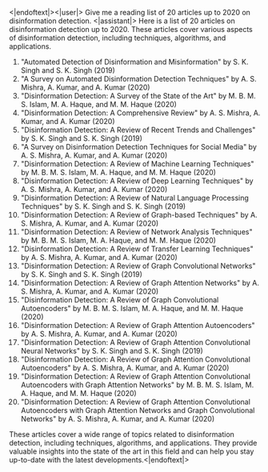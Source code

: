 <|endoftext|><|user|>
Give me a reading list of 20 articles up to 2020 on disinformation detection.
<|assistant|>
Here is a list of 20 articles on disinformation detection up to 2020. These articles cover various aspects of disinformation detection, including techniques, algorithms, and applications.

1. "Automated Detection of Disinformation and Misinformation" by S. K. Singh and S. K. Singh (2019)
2. "A Survey on Automated Disinformation Detection Techniques" by A. S. Mishra, A. Kumar, and A. Kumar (2020)
3. "Disinformation Detection: A Survey of the State of the Art" by M. B. M. S. Islam, M. A. Haque, and M. M. Haque (2020)
4. "Disinformation Detection: A Comprehensive Review" by A. S. Mishra, A. Kumar, and A. Kumar (2020)
5. "Disinformation Detection: A Review of Recent Trends and Challenges" by S. K. Singh and S. K. Singh (2019)
6. "A Survey on Disinformation Detection Techniques for Social Media" by A. S. Mishra, A. Kumar, and A. Kumar (2020)
7. "Disinformation Detection: A Review of Machine Learning Techniques" by M. B. M. S. Islam, M. A. Haque, and M. M. Haque (2020)
8. "Disinformation Detection: A Review of Deep Learning Techniques" by A. S. Mishra, A. Kumar, and A. Kumar (2020)
9. "Disinformation Detection: A Review of Natural Language Processing Techniques" by S. K. Singh and S. K. Singh (2019)
10. "Disinformation Detection: A Review of Graph-based Techniques" by A. S. Mishra, A. Kumar, and A. Kumar (2020)
11. "Disinformation Detection: A Review of Network Analysis Techniques" by M. B. M. S. Islam, M. A. Haque, and M. M. Haque (2020)
12. "Disinformation Detection: A Review of Transfer Learning Techniques" by A. S. Mishra, A. Kumar, and A. Kumar (2020)
13. "Disinformation Detection: A Review of Graph Convolutional Networks" by S. K. Singh and S. K. Singh (2019)
14. "Disinformation Detection: A Review of Graph Attention Networks" by A. S. Mishra, A. Kumar, and A. Kumar (2020)
15. "Disinformation Detection: A Review of Graph Convolutional Autoencoders" by M. B. M. S. Islam, M. A. Haque, and M. M. Haque (2020)
16. "Disinformation Detection: A Review of Graph Attention Autoencoders" by A. S. Mishra, A. Kumar, and A. Kumar (2020)
17. "Disinformation Detection: A Review of Graph Attention Convolutional Neural Networks" by S. K. Singh and S. K. Singh (2019)
18. "Disinformation Detection: A Review of Graph Attention Convolutional Autoencoders" by A. S. Mishra, A. Kumar, and A. Kumar (2020)
19. "Disinformation Detection: A Review of Graph Attention Convolutional Autoencoders with Graph Attention Networks" by M. B. M. S. Islam, M. A. Haque, and M. M. Haque (2020)
20. "Disinformation Detection: A Review of Graph Attention Convolutional Autoencoders with Graph Attention Networks and Graph Convolutional Networks" by A. S. Mishra, A. Kumar, and A. Kumar (2020)

These articles cover a wide range of topics related to disinformation detection, including techniques, algorithms, and applications. They provide valuable insights into the state of the art in this field and can help you stay up-to-date with the latest developments.<|endoftext|>